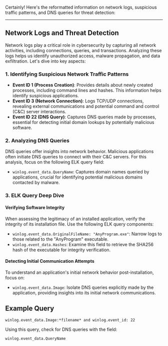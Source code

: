 Certainly! Here's the reformatted information on network logs, suspicious traffic patterns, and DNS queries for threat detection:

---

## Network Logs and Threat Detection

Network logs play a critical role in cybersecurity by capturing all network activities, including connections, queries, and transactions. Analyzing these logs helps us identify unauthorized access, malware propagation, and data exfiltration. Let's dive into key aspects:

### 1. Identifying Suspicious Network Traffic Patterns

- **Event ID 1 (Process Creation)**: Provides details about newly created processes, including command lines and hashes. This information helps identify suspicious applications.
- **Event ID 3 (Network Connection)**: Logs TCP/UDP connections, revealing external communications and potential command and control (C&C) server interactions.
- **Event ID 22 (DNS Query)**: Captures DNS queries made by processes, essential for detecting initial domain lookups by potentially malicious software.

### 2. Analyzing DNS Queries

DNS queries offer insights into network behavior. Malicious applications often initiate DNS queries to connect with their C&C servers. For this analysis, focus on the following ELK query field:

- `winlog.event_data.QueryName`: Captures domain names queried by applications, crucial for identifying potential malicious domains contacted by malware.

### 3. ELK Query Deep Dive

#### Verifying Software Integrity

When assessing the legitimacy of an installed application, verify the integrity of its installation file. Use the following ELK query components:

- `winlog.event_data.OriginalFileName: "AnyProgram.exe"`: Narrow logs to those related to the "AnyProgram" executable.
- `winlog.event_data.Hashes`: Examine this field to retrieve the SHA256 hash of the executable for integrity verification.

#### Detecting Initial Communication Attempts

To understand an application's initial network behavior post-installation, focus on:

- `winlog.event_data.Image`: Isolate DNS queries explicitly made by the application, providing insights into its initial network communications.

## Example Query

```bash
winlog.event_data.Image:*filename* and winlog.event_id: 22
```

Using this query, check for DNS queries with the field:

```bash
winlog.event_data.QueryName
```
